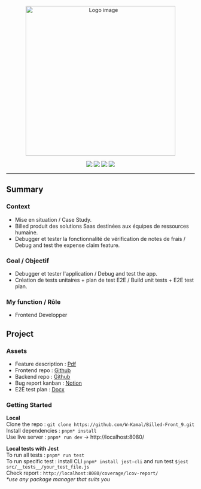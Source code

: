 <p align="center">
  <img src="/src/assets/icons/logo.png" width="400px"alt="Logo image"/>
</p>

<p align="center">
  <img src="https://img.shields.io/badge/HTML5-E34F26?style=flat-square&logo=html5&logoColor=fff" />
	<img src="https://img.shields.io/badge/CSS-1572B6?style=flat-square&logo=css3&logoColor=fff" />
	<img src="https://img.shields.io/badge/JavaScript-F7DF1E?style=flat-square&logo=javascript&logoColor=000" />
  <img src="https://img.shields.io/badge/Jest-8f4058?style=flat-square&logo=jest&logoColor=fff" />
</p>

---
## Summary
### Context
- Mise en situation / Case Study.
- Billed produit des solutions Saas destinées aux équipes de ressources humaine.
- Debugger et tester la fonctionnalité de vérification de notes de frais / Debug and test the expense claim feature.
### Goal / Objectif
- Debugger et tester l'application / Debug and test the app.
- Création de tests unitaires + plan de test E2E / Build unit tests + E2E test plan.
### My function / Rôle
- Frontend Developper

## Project
### Assets
- Feature description : [Pdf](https://s3.eu-west-1.amazonaws.com/course.oc-static.com/projects/DA+JSR_P9/Billed+-+Description+des+fonctionnalite%CC%81s.pdf)
- Frontend repo : [Github](https://github.com/OpenClassrooms-Student-Center/Billed-app-FR-back)
- Backend repo : [Github](https://github.com/OpenClassrooms-Student-Center/Billed-app-FR-back)
- Bug report kanban : [Notion](https://www.notion.so/openclassrooms/a7a612fc166747e78d95aa38106a55ec?v=2a8d3553379c4366b6f66490ab8f0b90)
- E2E test plan : [Docx](https://course.oc-static.com/projects/DA+JSR_P9/Billed+-+E2E+parcours+administrateur.docx)

### Getting Started
**Local**  
Clone the repo : `git clone https://github.com/W-Kamal/Billed-Front_9.git`  
Install dependencies : `pnpm* install`  
Use live server : `pnpm* run dev` -> http://localhost:8080/  

**Local tests with Jest**  
To run all tests : `pnpm* run test`  
To run specific test : install CLI `pnpm* install jest-cli` and run test `$jest src/__tests__/your_test_file.js`  
Check report : `http://localhost:8080/coverage/lcov-report/`  
_*use any package manager that suits you_

